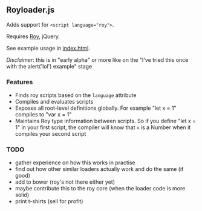 ## Royloader.js

Adds support for `<script language="roy">`.

Requires [Roy](http://roy.brianmckenna.org/), jQuery.

See example usage in [index.html](https://github.com/raimohanska/royloader/blob/master/index.html).

*Disclaimer*: this is in "early alpha" or more like on the "I've tried this once with the alert('lol') example" stage

### Features

- Finds roy scripts based on the `language` attribute
- Compiles and evaluates scripts
- Exposes all root-level definitions globally. For example "let x = 1" compiles to "var x = 1"
- Maintains Roy type information between scripts. So if you define "let x = 1" in your first script,
  the compiler will know that `x` is a Number when it compiles your second script

### TODO

- gather experience on how this works in practise
- find out how other similar loaders actually work and do the same (if good)
- add to bower (roy's not there either yet)
- maybe contribute this to the roy core (when the loader code is more solid)
- print t-shirts (sell for profit)